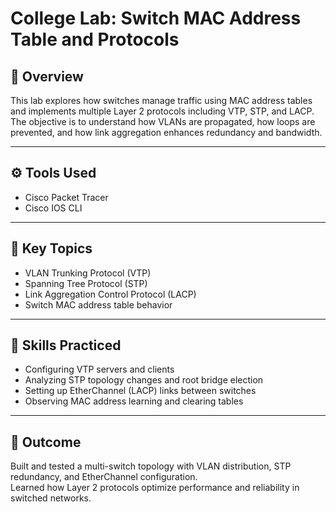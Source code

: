 # College Lab: Switch MAC Address Table and Protocols

## 🧭 Overview
This lab explores how switches manage traffic using MAC address tables and implements multiple Layer 2 protocols including VTP, STP, and LACP.  
The objective is to understand how VLANs are propagated, how loops are prevented, and how link aggregation enhances redundancy and bandwidth.

---

## ⚙️ Tools Used
- Cisco Packet Tracer  
- Cisco IOS CLI  

---

## 🧩 Key Topics
- VLAN Trunking Protocol (VTP)  
- Spanning Tree Protocol (STP)  
- Link Aggregation Control Protocol (LACP)  
- Switch MAC address table behavior  

---

## 🧠 Skills Practiced
- Configuring VTP servers and clients  
- Analyzing STP topology changes and root bridge election  
- Setting up EtherChannel (LACP) links between switches  
- Observing MAC address learning and clearing tables  

---

## 🚀 Outcome
Built and tested a multi-switch topology with VLAN distribution, STP redundancy, and EtherChannel configuration.  
Learned how Layer 2 protocols optimize performance and reliability in switched networks.
